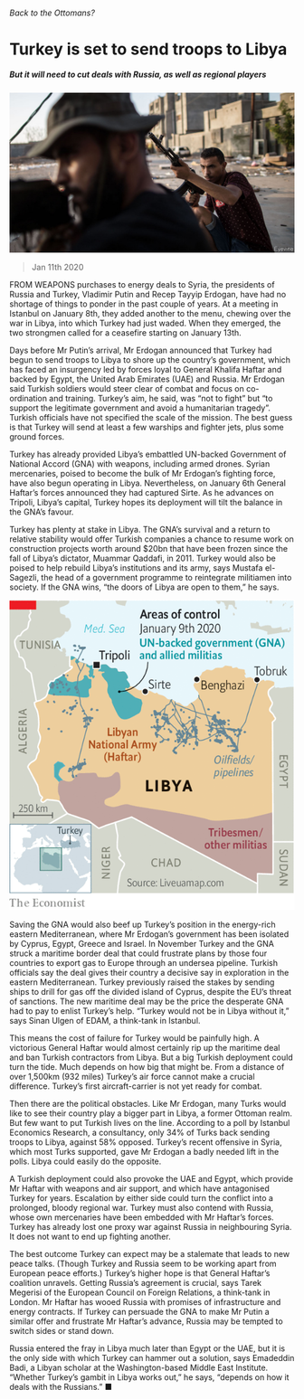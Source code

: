 ###### Back to the Ottomans?

# Turkey is set to send troops to Libya 

##### But it will need to cut deals with Russia, as well as regional players 

![image](images/20200111_MAP503.jpg) 

> Jan 11th 2020 

FROM WEAPONS purchases to energy deals to Syria, the presidents of Russia and Turkey, Vladimir Putin and Recep Tayyip Erdogan, have had no shortage of things to ponder in the past couple of years. At a meeting in Istanbul on January 8th, they added another to the menu, chewing over the war in Libya, into which Turkey had just waded. When they emerged, the two strongmen called for a ceasefire starting on January 13th.

Days before Mr Putin’s arrival, Mr Erdogan announced that Turkey had begun to send troops to Libya to shore up the country’s government, which has faced an insurgency led by forces loyal to General Khalifa Haftar and backed by Egypt, the United Arab Emirates (UAE) and Russia. Mr Erdogan said Turkish soldiers would steer clear of combat and focus on co-ordination and training. Turkey’s aim, he said, was “not to fight” but “to support the legitimate government and avoid a humanitarian tragedy”. Turkish officials have not specified the scale of the mission. The best guess is that Turkey will send at least a few warships and fighter jets, plus some ground forces.


Turkey has already provided Libya’s embattled UN-backed Government of National Accord (GNA) with weapons, including armed drones. Syrian mercenaries, poised to become the bulk of Mr Erdogan’s fighting force, have also begun operating in Libya. Nevertheless, on January 6th General Haftar’s forces announced they had captured Sirte. As he advances on Tripoli, Libya’s capital, Turkey hopes its deployment will tilt the balance in the GNA’s favour.

Turkey has plenty at stake in Libya. The GNA’s survival and a return to relative stability would offer Turkish companies a chance to resume work on construction projects worth around $20bn that have been frozen since the fall of Libya’s dictator, Muammar Qaddafi, in 2011. Turkey would also be poised to help rebuild Libya’s institutions and its army, says Mustafa el-Sagezli, the head of a government programme to reintegrate militiamen into society. If the GNA wins, “the doors of Libya are open to them,” he says.

![image](images/20200111_MAM916.png) 


Saving the GNA would also beef up Turkey’s position in the energy-rich eastern Mediterranean, where Mr Erdogan’s government has been isolated by Cyprus, Egypt, Greece and Israel. In November Turkey and the GNA struck a maritime border deal that could frustrate plans by those four countries to export gas to Europe through an undersea pipeline. Turkish officials say the deal gives their country a decisive say in exploration in the eastern Mediterranean. Turkey previously raised the stakes by sending ships to drill for gas off the divided island of Cyprus, despite the EU’s threat of sanctions. The new maritime deal may be the price the desperate GNA had to pay to enlist Turkey’s help. “Turkey would not be in Libya without it,” says Sinan Ulgen of EDAM, a think-tank in Istanbul.

This means the cost of failure for Turkey would be painfully high. A victorious General Haftar would almost certainly rip up the maritime deal and ban Turkish contractors from Libya. But a big Turkish deployment could turn the tide. Much depends on how big that might be. From a distance of over 1,500km (932 miles) Turkey’s air force cannot make a crucial difference. Turkey’s first aircraft-carrier is not yet ready for combat.

Then there are the political obstacles. Like Mr Erdogan, many Turks would like to see their country play a bigger part in Libya, a former Ottoman realm. But few want to put Turkish lives on the line. According to a poll by Istanbul Economics Research, a consultancy, only 34% of Turks back sending troops to Libya, against 58% opposed. Turkey’s recent offensive in Syria, which most Turks supported, gave Mr Erdogan a badly needed lift in the polls. Libya could easily do the opposite.

A Turkish deployment could also provoke the UAE and Egypt, which provide Mr Haftar with weapons and air support, and which have antagonised Turkey for years. Escalation by either side could turn the conflict into a prolonged, bloody regional war. Turkey must also contend with Russia, whose own mercenaries have been embedded with Mr Haftar’s forces. Turkey has already lost one proxy war against Russia in neighbouring Syria. It does not want to end up fighting another.

The best outcome Turkey can expect may be a stalemate that leads to new peace talks. (Though Turkey and Russia seem to be working apart from European peace efforts.) Turkey’s higher hope is that General Haftar’s coalition unravels. Getting Russia’s agreement is crucial, says Tarek Megerisi of the European Council on Foreign Relations, a think-tank in London. Mr Haftar has wooed Russia with promises of infrastructure and energy contracts. If Turkey can persuade the GNA to make Mr Putin a similar offer and frustrate Mr Haftar’s advance, Russia may be tempted to switch sides or stand down.

Russia entered the fray in Libya much later than Egypt or the UAE, but it is the only side with which Turkey can hammer out a solution, says Emadeddin Badi, a Libyan scholar at the Washington-based Middle East Institute. “Whether Turkey’s gambit in Libya works out,” he says, “depends on how it deals with the Russians.” ■

